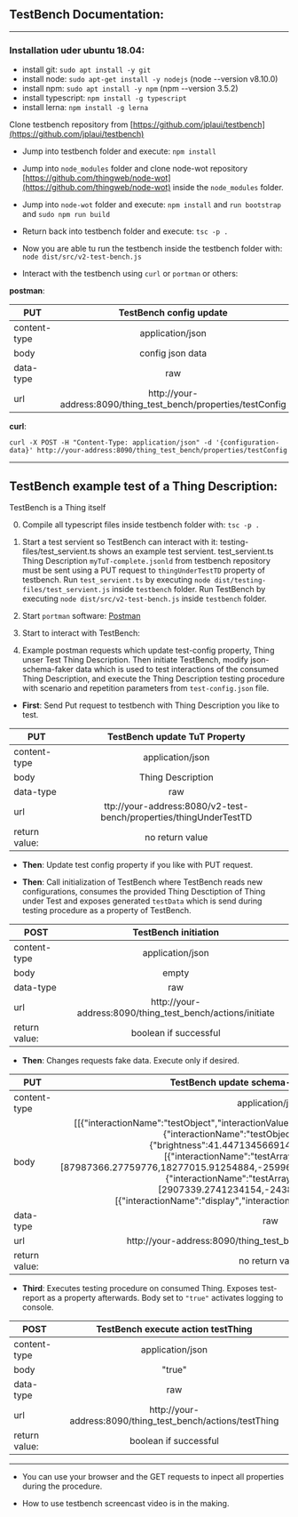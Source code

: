 ## TestBench Documentation:
___

### Installation uder ubuntu 18.04:

- install git: `sudo apt install -y git`
- install node: `sudo apt-get install -y nodejs` (node --version v8.10.0)
- install npm: `sudo apt install -y npm` (npm --version 3.5.2)
- install typescript: `npm install -g typescript`
- install lerna: `npm install -g lerna`

Clone testbench repository from [https://github.com/jplaui/testbench](https://github.com/jplaui/testbench)

- Jump into testbench folder and execute: `npm install`
- Jump into `node_modules` folder and clone node-wot repository [https://github.com/thingweb/node-wot](https://github.com/thingweb/node-wot) inside the `node_modules` folder.
- Jump into `node-wot` folder and execute: `npm install` and `run bootstrap` and `sudo npm run build`

- Return back into testbench folder and execute: `tsc -p .`
- Now you are able tu run the testbench inside the testbench folder with: `node dist/src/v2-test-bench.js`
- Interact with the testbench using `curl` or `portman` or others:

**postman**:

| **PUT** | TestBench config update |
| ------------- |:-------------:|
| content-type      | application/json | 
| body      |  config json data   | 
| data-type | raw |
| url | http://your-address:8090/thing_test_bench/properties/testConfig | 

**curl**:

`curl -X POST -H "Content-Type: application/json" -d '{configuration-data}' http://your-address:8090/thing_test_bench/properties/testConfig`

___

## TestBench example test of a Thing Description:
TestBench is a Thing itself

0. Compile all typescript files inside testbench folder with: `tsc -p .`

1. Start a test servient so TestBench can interact with it: testing-files/test_servient.ts shows an example test servient. test_servient.ts Thing Description `myTuT-complete.jsonld` from testbench repository must be sent using a PUT request to `thingUnderTestTD` property of testbench. Run `test_servient.ts` by executing `node dist/testing-files/test_servient.js` inside `testbench` folder. Run TestBench by executing `node dist/src/v2-test-bench.js` inside `testbench` folder.

2. Start `portman` software: [Postman](https://www.getpostman.com/)

3. Start to interact with TestBench:

4. Example postman requests which update test-config property, Thing unser Test Thing Description. Then initiate TestBench, modify json-schema-faker data which is used to test interactions of the consumed Thing Description, and execute the Thing Description testing procedure with scenario and repetition parameters from `test-config.json` file.

- **First**: Send Put request to testbench with Thing Description you like to test.

| **PUT** | TestBench update TuT Property |
| ------------- |:-------------:|
| content-type      | application/json | 
| body      |  Thing Description   | 
| data-type | raw |
| url | ttp://your-address:8080/v2-test-bench/properties/thingUnderTestTD |
| return value: | no return value |

- **Then**: Update test config property if you like with PUT request.

- **Then**: Call initialization of TestBench where TestBench reads new configurations, consumes the provided Thing Desctiption of Thing under Test and exposes generated `testData` which is send during testing procedure as a property of TestBench.

| **POST** | TestBench initiation |
| ------------- |:-------------:|
| content-type      | application/json | 
| body      |  empty   | 
| data-type | raw |
| url | http://your-address:8090/thing_test_bench/actions/initiate |
| return value: | boolean if successful |


- **Then**: Changes requests fake data. Execute only if desired.

| **PUT** | TestBench update schema-faker request data |
| ------------- |:-------------:|
| content-type      | application/json | 
| body      |  [[\{"interactionName":"testObject","interactionValue":\{"brightness":50,"status":"my change"\}\},\{"interactionName":"testObject","interactionValue":\{"brightness":41.447134566914734,"status":"ut aut"\}\}],[\{"interactionName":"testArray","interactionValue":[87987366.27759776,18277015.91254884,-25996637.898988828,-31082548.946999773]\},\{"interactionName":"testArray","interactionValue":[2907339.2741234154,-24383724.353494212]}],[\{"interactionName":"display","interactionValue":"eu ad laborum"\}, ... ], ... ]  | 
| data-type | raw |
| url | http://your-address:8090/thing_test_bench/actions/updateRequests |
| return value: | no return value |

- **Third**: Executes testing procedure on consumed Thing. Exposes test-report as a property afterwards. Body set to `"true"` activates logging to console.

| **POST** | TestBench execute action testThing |
| ------------- |:-------------:|
| content-type      | application/json | 
| body      |  "true"   | 
| data-type | raw |
| url | http://your-address:8090/thing_test_bench/actions/testThing | 
| return value: | boolean if successful |

***

- You can use your browser and the GET requests to inpect all properties during the procedure.

- How to use testbench screencast video is in the making.

